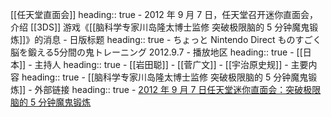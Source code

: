 [[任天堂直面会]]
heading:: true
	- 2012 年 9 月 7 日，任天堂召开迷你直面会，介绍 [[3DS]] 游戏《[[脑科学专家川岛隆太博士监修 突破极限脑的 5 分钟魔鬼锻炼]]》的消息
	- 日版标题
	  heading:: true
		- ちょっと Nintendo Direct ものすごく脳を鍛える5分間の鬼トレーニング 2012.9.7
	- 播放地区
	  heading:: true
		- [[日本]]
	- 主持人
	  heading:: true
		- [[岩田聪]]
		- [[菅广文]]
		- [[宇治原史规]]
	- 主要内容
	  heading:: true
		- [[脑科学专家川岛隆太博士监修 突破极限脑的 5 分钟魔鬼锻炼]]
	- 外部链接
	  heading:: true
		- [2012 年 9 月 7 日任天堂迷你直面会：突破极限脑的 5 分钟魔鬼锻炼](https://www.bilibili.com/video/BV1hp4y117tY/)